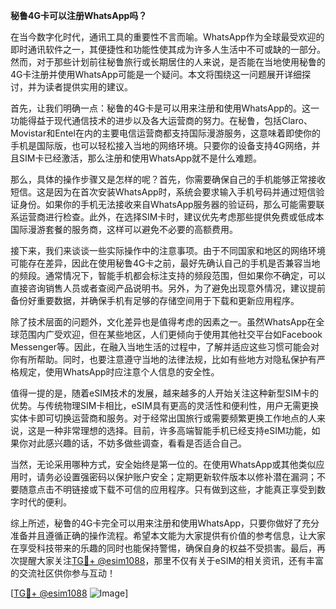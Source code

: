 **秘鲁4G卡可以注册WhatsApp吗？**

在当今数字化时代，通讯工具的重要性不言而喻。WhatsApp作为全球最受欢迎的即时通讯软件之一，其便捷性和功能性使其成为许多人生活中不可或缺的一部分。然而，对于那些计划前往秘鲁旅行或长期居住的人来说，是否能在当地使用秘鲁的4G卡注册并使用WhatsApp可能是一个疑问。本文将围绕这一问题展开详细探讨，并为读者提供实用的建议。

首先，让我们明确一点：秘鲁的4G卡是可以用来注册和使用WhatsApp的。这一功能得益于现代通信技术的进步以及各大运营商的努力。在秘鲁，包括Claro、Movistar和Entel在内的主要电信运营商都支持国际漫游服务，这意味着即使你的手机是国际版，也可以轻松接入当地的网络环境。只要你的设备支持4G网络，并且SIM卡已经激活，那么注册和使用WhatsApp就不是什么难题。

那么，具体的操作步骤又是怎样的呢？首先，你需要确保自己的手机能够正常接收短信。这是因为在首次安装WhatsApp时，系统会要求输入手机号码并通过短信验证身份。如果你的手机无法接收来自WhatsApp服务器的验证码，那么可能需要联系运营商进行检查。此外，在选择SIM卡时，建议优先考虑那些提供免费或低成本国际漫游套餐的服务商，这样可以避免不必要的高额费用。

接下来，我们来谈谈一些实际操作中的注意事项。由于不同国家和地区的网络环境可能存在差异，因此在使用秘鲁4G卡之前，最好先确认自己的手机是否兼容当地的频段。通常情况下，智能手机都会标注支持的频段范围，但如果你不确定，可以直接咨询销售人员或者查阅产品说明书。另外，为了避免出现意外情况，建议提前备份好重要数据，并确保手机有足够的存储空间用于下载和更新应用程序。

除了技术层面的问题外，文化差异也是值得考虑的因素之一。虽然WhatsApp在全球范围内广受欢迎，但在某些地区，人们更倾向于使用其他社交平台如Facebook Messenger等。因此，在融入当地生活的过程中，了解并适应这些习惯可能会对你有所帮助。同时，也要注意遵守当地的法律法规，比如有些地方对隐私保护有严格规定，使用WhatsApp时应注意个人信息的安全性。

值得一提的是，随着eSIM技术的发展，越来越多的人开始关注这种新型SIM卡的优势。与传统物理SIM卡相比，eSIM具有更高的灵活性和便利性，用户无需更换实体卡即可切换运营商和服务。对于经常出国旅行或需要频繁更换工作地点的人来说，这是一种非常理想的选择。目前，许多高端智能手机已经支持eSIM功能，如果你对此感兴趣的话，不妨多做些调查，看看是否适合自己。

当然，无论采用哪种方式，安全始终是第一位的。在使用WhatsApp或其他类似应用时，请务必设置强密码以保护账户安全；定期更新软件版本以修补潜在漏洞；不要随意点击不明链接或下载不可信的应用程序。只有做到这些，才能真正享受到数字时代的便利。

综上所述，秘鲁的4G卡完全可以用来注册和使用WhatsApp，只要你做好了充分准备并且遵循正确的操作流程。希望本文能为大家提供有价值的参考信息，让大家在享受科技带来的乐趣的同时也能保持警惕，确保自身的权益不受损害。最后，再次提醒大家关注[TG💪+ @esim1088](https://t.me/s/esim1088)，那里不仅有关于eSIM的相关资讯，还有丰富的交流社区供你参与互动！

[[TG💪+ @esim1088](https://t.me/s/esim1088) ![Image](https://i.postimg.cc/4NQfJmqS/Snipaste-2025-05-13-00-14-12.png)]